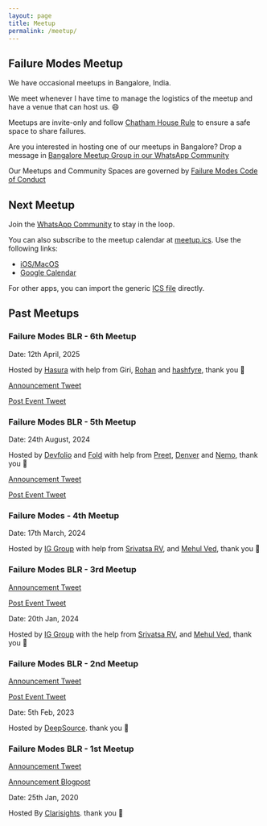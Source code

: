 ```yaml
---
layout: page
title: Meetup
permalink: /meetup/
---
```


## Failure Modes Meetup

We have occasional meetups in Bangalore, India.

We meet whenever I have time to manage the logistics of the meetup and have a venue that can host us. :smile:

Meetups are invite-only and follow [Chatham House Rule](https://en.wikipedia.org/wiki/Chatham_House_Rule) to ensure a safe space to share failures.

Are you interested in hosting one of our meetups in Bangalore? Drop a message in [Bangalore Meetup Group in our WhatsApp Community](https://chat.whatsapp.com/IhQ2ZnPRD5sCJ4E8myMBSN)

Our Meetups and Community Spaces are governed by [Failure Modes Code of Conduct](/coc/)

## Next Meetup

Join the [WhatsApp Community](https://chat.whatsapp.com/IQOeAnHctWu2FSbgZ0Brro) to stay in the loop.

You can also subscribe to the meetup calendar at [meetup.ics](/meetup.ics). Use the following links:

- [iOS/MacOS](webcal://failuremodes.dev/meetup.ics)
- [Google Calendar](https://calendar.google.com/calendar/u/0?cid=webcal%3A%2F%2Ffailuremodes.dev%2Fmeetup.ics)

For other apps, you can import the generic [ICS file](https://failuremodes.dev/meetup.ics) directly.

## Past Meetups

### Failure Modes BLR - 6th Meetup

Date: 12th April, 2025

Hosted by [Hasura](https://hasura.io/) with help from Giri, [Rohan](https://x.com/rohankmr414) and [hashfyre](https://x.com/hashfyre), thank you :bow:


[Announcement Tweet](https://x.com/electron0zero/status/1909229792609657059)

[Post Event Tweet](https://x.com/electron0zero/status/1911751130314346611)

### Failure Modes BLR - 5th Meetup

Date: 24th August, 2024

Hosted by [Devfolio](https://devfolio.co/) and [Fold](https://fold.money/) with help from [Preet](https://x.com/TmPreet), [Denver](https://x.com/denverjude) and [Nemo](https://x.com/captn3m0), thank you :bow:


[Announcement Tweet](https://x.com/electron0zero/status/1824449911334535678)

[Post Event Tweet](https://x.com/electron0zero/status/1827331996248346913)

### Failure Modes - 4th Meetup

Date: 17th March, 2024

Hosted by [IG Group](https://www.ig.com) with help from [Srivatsa RV](https://twitter.com/rv_srivatsa), and [Mehul Ved](https://twitter.com/mehulved), thank you :bow:

### Failure Modes BLR - 3rd Meetup

[Announcement Tweet](https://twitter.com/electron0zero/status/1746149250201715007)

[Post Event Tweet](https://twitter.com/electron0zero/status/1748708768316051680)

Date: 20th Jan, 2024

Hosted by [IG Group](https://www.ig.com) with the help from [Srivatsa RV](https://twitter.com/rv_srivatsa), and [Mehul Ved](https://twitter.com/mehulved), thank you :bow:

### Failure Modes BLR - 2nd Meetup

[Announcement Tweet](https://twitter.com/electron0zero/status/1620043535868366848?s=20)

[Post Event Tweet](https://twitter.com/electron0zero/status/1622261243368337408?s=20)

Date: 5th Feb, 2023

Hosted by [DeepSource](https://deepsource.com/). thank you :bow:

### Failure Modes BLR - 1st Meetup

[Announcement Tweet](https://twitter.com/electron0zero/status/1220285002329382912)

[Announcement Blogpost](https://web.archive.org/web/20201027065646/https://blog.clarisights.com/failure-modes-meetup/)

Date: 25th Jan, 2020

Hosted By [Clarisights](https://clarisights.com/). thank you :bow:
